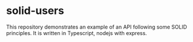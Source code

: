 # solid-users

This repository demonstrates an example of an API following some SOLID principles.
It is written in Typescript, nodejs with express.


